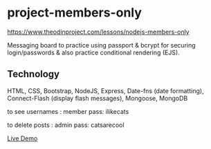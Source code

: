 # project-members-only

https://www.theodinproject.com/lessons/nodejs-members-only

Messaging board to practice using passport & bcrypt for securing login/passwords & also practice conditional rendering (EJS). 

## Technology

HTML, CSS, Bootstrap, NodeJS, Express, Date-fns (date formatting), Connect-Flash (display flash messages), Mongoose, MongoDB

to see usernames : member pass: ilikecats

to delete posts : admin pass: catsarecool

[Live Demo](https://only-memers.herokuapp.com/)
